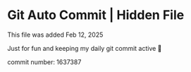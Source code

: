 # Git Auto Commit | Hidden File

This file was added Feb 12, 2025

Just for fun and keeping my daily git commit active 🤪

commit number: 1637387
